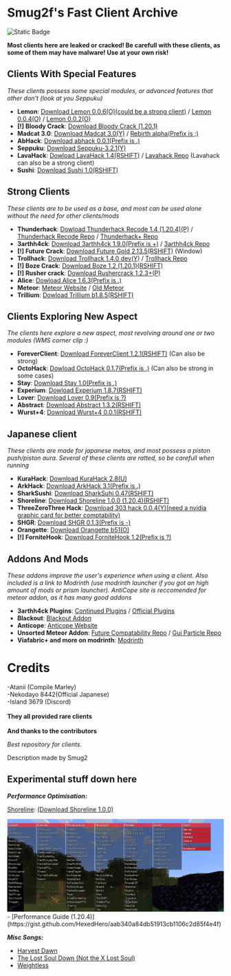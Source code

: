 # Smug2f's Fast Client Archive

![Static Badge](https://img.shields.io/badge/Made%20By%20-%20Smug2f%20-%20%23d20e74) 

**Most clients here are leaked or cracked! Be carefull with these clients, as some of them may have malware! Use at your own risk!** <br>

## Clients With Special Features
_These clients possess some special modules, or advanced features that other don't (look at you Seppuku)_

- **Lemon**: [Download Lemon 0.0.6(O)(could be a strong client)](https://github.com/Smug2f/Fast-Client-Archive/releases/download/v1.0.0/lemon-v0.0.6-release.jar) / [Lemon 0.0.4(O)](https://github.com/Smug2f/Fast-Client-Archive/releases/download/v1.0.0/lemonclient_-v0.0.4-release.jar)  / [Lemon 0.0.2(O)](https://github.com/Smug2f/Fast-Client-Archive/releases/download/v1.0.0/lemonclient_v0.0.2.jar)
- **[!] Bloody Crack**: [Download Bloody Crack (1.20.1)](https://github.com/Smug2f/Fast-Client-Archive/releases/download/v1.0.0/Bloody.Client.v1.0.0.jar)
- **Madcat 3.0**: [Download Madcat 3.0(Y)](https://github.com/KgDW/MadCat-deobf-decomp-buildable/releases/download/3.0/MadCat-3.0-obf.jar) / [Rebirth alpha(Prefix is ;)](https://github.com/Smug2f/Fast-Client-Archive/releases/download/v1.0.0/rebirth-alpha.jar)
- **AbHack**: [Download abhack 0.0.1(Prefix is .)](https://github.com/Smug2f/Stuff-for-archive/releases/download/stay/ab-Hack-1128.jar)
- **Seppuku**: [Download Seppuku-3.2.1(Y)](https://github.com/seppukudevelopment/seppuku/releases/download/3.2.1/seppuku-3.2.1.jar)
- **LavaHack**: [Dowload LavaHack 1.4(RSHIFT)](https://github.com/Smug2f/Fast-Client-Archive/releases/download/v1.0.0/LavaHack-Public-b1.3-release.jar) / [Lavahack Repo](https://github.com/TheKisDevs/LavaHack-Forge) (Lavahack can also be a strong client)
- **Sushi**: [Download Sushi 1.0(RSHIFT)](https://github.com/Toshimichi0915/sushi-client/releases/download/1.0/sushi.jar)

## Strong Clients
_These clients are to be used as a base, and most can be used alone without the need for other clients/mods_

- **Thunderhack**: [Dowload Thunderhack Recode 1.4 (1.20.4)(P)](https://github.com/Smug2f/Fast-Client-Archive/releases/download/v1.0.0/thunderhack-1.4.jar) / [Thunderhack Recode Repo](https://github.com/Pan4ur/ThunderHack-Recode) / [Thunderhack+ Repo](https://github.com/Pan4ur/ThunderHackPlus)
- **3arthh4ck**: [Download 3arthh4ck 1.9.0(Prefix is +)](https://github.com/Smug2f/Fast-Client-Archive/releases/download/v1.0.0/3arthh4ck-1.9.0-release.jar) / [3arthh4ck Repo](https://github.com/3arthh4ckDevelopment/3arthh4ck-Client)
- **[!] Future Crack**: [Download Future Gold 2.13.5(RSHIFT)](https://crystalpvp.ru/future/Installer.jar) (Window)
- **Trollhack**: [Download Trollhack 1.4.0 dev(Y)](https://github.com/Smug2f/Fast-Client-Archive/releases/download/v1.0.0/TrollHack-1.4.0-nightly-101f1d7.jar) / [Trollhack Repo](https://github.com/Luna5ama/TrollHack)
- **[!] Boze Crack**: [Download Boze 1.2 (1.20.1)(RSHIFT)](https://crystalpvp.ru/bozeupdate/bozecrack.zip) 
- **[!] Rusher crack**: [Download Rushercrack 1.2.3+(P)](https://crystalpvp.ru/rusherhack/rushercrack.jar)
- **Alice**: [Dowload Alice 1.6.3(Prefix is .)](https://github.com/Smug2f/Stuff-for-archive/releases/download/stay/Alice.public.1.6.3.jar)
- **Meteor**: [Meteor Website](https://meteorclient.com) / [Old Meteor](https://github.com/ManInMyVan/meteor-archive)
- **Trillium**: [Dowload Trillium b1.8.5(RSHIFT)](https://github.com/Smug2f/Stuff-for-archive/releases/download/stay/Trillium-b1.8.5-release.jar)

## Clients Exploring New Aspect 
_The clients here explore a new aspect, most revolving around one or two modules (WMS corner clip :)_

- **ForeverClient**: [Download ForeverClient 1.2.1(RSHIFT)](https://github.com/h1tm4nqq/ForeverClient-leak/releases/download/1.2.1/ForeverClient-Leak-1.2.1.jar) (Can also be strong)
- **OctoHack**: [Dowload OctoHack 0.1.7(Prefix is .)](https://github.com/Simple-Github-ORG/OctoHack-SRC/releases/download/idk/octohack-0.1.7-release.jar) (Can also be strong in some cases)
- **Stay**: [Download Stay 1.0(Prefix is .)](https://github.com/Smug2f/Stuff-for-archive/releases/download/stay/STAY.Latest.jar)
- **Experium**: [Dowload Experium 1.8.7(RSHIFT)](https://github.com/3000IQPlay/Experium/releases/download/1.8.7/Experium.gang.jar)
- **Lover**: [Download Lover 0.9(Prefix is ?)](https://github.com/Smug2f/Stuff-for-archive/releases/download/stay/Lover-0.9-release.jar)
- **Abstract**: [Download Abstract 1.3.2(RSHIFT)](https://github.com/WMSGaming/Abstract-1.12.2/releases/download/Public/abstract-v1.3.2.jar)
- **Wurst+4**: [Download Wurst+4 0.0.1(RSHIFT)](https://github.com/Smug2f/Stuff-for-archive/releases/download/stay/wurst-plus-four-0.0.1-release.jar)

## Japanese client
_These clients are made for japanese metas, and most possess a piston push/piston aura. Several of these clients are ratted, so be carefull when running_

- **KuraHack**: [Download KuraHack 2.8(U)](https://github.com/Smug2f/Fast-Client-Archive/releases/download/v1.0.0/Kura-release-2.8.jar)
- **ArkHack**: [Download ArkHack 3.1(Prefix is .)](https://github.com/Smug2f/Fast-Client-Archive/releases/download/v1.0.0/ArkHack-3.1-clean.jar)
- **SharkSushi**: [Download SharkSuhi 0.47(RSHIFT)](https://github.com/Smug2f/Fast-Client-Archive/releases/download/v1.0.0/shark-sushi-0.4.7.jar)
- **Shoreline**: [Download Shoreline 1.0.0 (1.20.4)(RSHIFT)](https://github.com/Smug2f/Fast-Client-Archive/releases/download/v1.0.0/shoreline-1.0.jar)
- **ThreeZeroThree Hack**: [Download 303 hack 0.0.4(Y)(need a nvidia graphic card for better comptability)](https://github.com/Smug2f/Stuff-for-archive/releases/download/stay/ThreeZeroThreeHack.jar)
- **SHGR**: [Download SHGR 0.1.3(Prefix is -)](https://github.com/Smug2f/Fast-Client-Archive/releases/download/v1.0.0/shgr-0.1.3.jar)
- **Orangette**: [Download Orangette b51(O)](https://github.com/Smug2f/Stuff-for-archive/releases/download/stay/ThreeZeroThreeHack.jar)
- **[!] ForniteHook**: [Download ForniteHook 1.2(Prefix is ?)](https://github.com/Smug2f/Fast-Client-Archive/releases/download/v1.0.0/FortniteHook-Cracked.jar) 

## Addons And Mods
_These addons improve the user's experience when using a client. Also included is a link to Modrinth (use modrinth launcher if you got an high amount of mods or prism launcher). AntiCope site is reccomended for meteor addon, as it has many good addons_ 
- **3arthh4ck Plugins**: [Continued Plugins](https://github.com/3arthh4ckDevelopment/3arthh4ck-Plugins) / [Official Plugins](https://github.com/3arthqu4ke/3arthh4ck/tree/plugins)
- **Blackout**: [Blackout Addon](https://github.com/KassuK1/BlackOut/releases)
- **Anticope**: [Anticope Website](https://anticope.pages.dev)
- **Unsorted Meteor Addon**: [Future Compatability Repo](https://github.com/AGENTISNUM1/meteor-future/) / [Gui Particle Repo](https://github.com/ccetl/GuiParticlesMeteorAddon)
- **Viafabric+ and more on modrinth**: [Modrinth](https://modrinth.com/mods)

# Credits
-Atanii (Compile Marley)<br> 
-Nekodayo 8442(Official Japanese)<br>
-Island 3679 (Discord)<br>
<br>**They all provided rare clients**</br>
<br>**And thanks to the contributors**</br>

_Best repository for clients._

Description made by Smug2<br>
## Experimental stuff down here
_**Performance Optimisation:**_<br>
<!-- Shoreline -->
<p>
    <a href="javascript:void(0);" onclick="showImage('shorelineImage')">Shoreline</a>:
    <a href="https://github.com/Smug2f/Fast-Client-Archive/releases/download/v1.0.0/shoreline-1.0.jar">(Download Shoreline 1.0.0)</a>
</p>
<div id="shorelineImage" class="image-container">
    <img src="https://github.com/Smug2f/Fast-Client-Archive/blob/main/1.20.4/Shoreline.png" alt="Shoreline Image">
</div>
- [Performance Guide (1.20.4)](https://gist.github.com/HexedHero/aab340a84db51913cb1106c2d85f4e4f)

_**Misc Songs:**_<br>
- [Harvest Dawn](https://youtu.be/8oF20GLU2v0)<br>
- [The Lost Soul Down (Not the X Lost Soul)](https://www.youtube.com/watch?v=vtlOcMEqMy4)<br>
- [Weightless](https://youtu.be/qYnA9wWFHLI?si=t-7E1nnvjFNa7FDM)<br>
